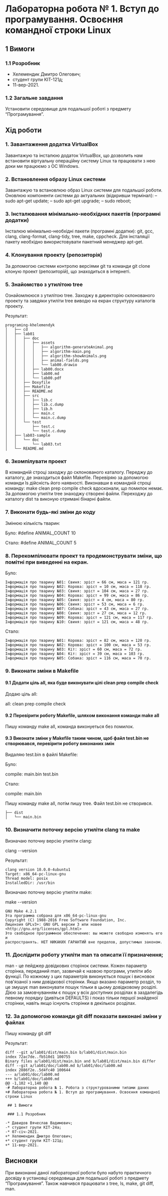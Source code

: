 # Лабораторна робота № 1. Вступ до програмування. Освоєння командної строки Linux

## 1 Вимоги

### 1.1 Розробник

* Хелемендик Дмитро Олегович;
* студент групи КІТ-121д;
* 11-вер-2021.

### 1.2 Загальне завдання

Установити середовище для подальшої роботі з предмету “Програмування”.

## Хід роботи

### 1. Завантаження додатка VirtualBox

Завантажую та інсталюю додаток VirtualBox, що дозволить нам встановити
віртуальну операційну систему Linux та працювати з нею доки ми працюємо з ОС Windows.

### 2. Встановлення образу Linux системи

Завантажую та встановлюю образ Linux системи для подальшої роботи.
Оновлюю компоненти системи до актуальних (відкривши термінал):
– sudo apt-get update;
– sudo apt-get upgrade;
– sudo reboot;

### 3. Інсталювання мінімально-необхідних пакетів (програмні додатки)

Інсталюю мінімально-необхідні пакети (програмні додатки): git, gcc, clang, clang-format, clang-tidy, tree, make, cppcheck. Для інсталяції пакету необхідно використовувати пакетний менеджер apt-get.

### 4. Клонування проекту (репозиторія)

За допомогою системи контролю версіями git та команди git clone клоную проект (репозиторій), що знаходиться в інтернеті.

### 5. Знайомство з утилітою tree

Ознайомлююся з утилітою tree. Заходжу в директорію склонованого проекту та
завдяки утиліти tree виводю на екран структуру каталогів проекту.

Результат:
```
programing-khelemendyk
│   ├── cd
│   ├── lab01
│   │   ├── doc
│   │   │   ├── assets
│   │   │   │   ├── algorithm-generateAnimal.png
│   │   │   │   ├── algorithm-main.png
│   │   │   │   ├── algorithm-showAnimals.png
│   │   │   │   ├── animal-fields.png
│   │   │   │   └── lab00.drawio
│   │   │   ├── lab00.docx
│   │   │   ├── lab00.md
│   │   │   └── lab00.pdf
│   │   ├── Doxyfile
│   │   ├── Makefile
│   │   ├── README.md
│   │   ├── src
│   │   │   ├── lib.c
│   │   │   ├── lib.c.dump
│   │   │   ├── lib.h
│   │   │   ├── main.c
│   │   │   └── main.c.dump
│   │   └── test
│   │       ├── test.c
│   │       └── test.c.dump
│   ├── lab03-sample
│   │   └── doc
│   │       └── lab03.txt
│   └── README.md

```
### 6. Зкомпілувати проект

В командній строці заходжу до склонованого каталогу. Переджу до каталогу, де знаходиться файл Makefile. Перевіряю за допомогою команди ls дійсність його наявності. Виконавши в командній строці команду: make clean prep compile check вдосконали, що помилок немає. За допомогою утиліти tree знаходжу створені файли. Переходжу до каталогу dist та виконую отримані бінарні файли. 

### 7. Виконати будь-які зміни до коду

Змінюю кількість тварин:

Було:
 #define ANIMAL_COUNT 10

Стало:
 #define ANIMAL_COUNT 5

### 8. Перекомпілювати проект та продемонструвати зміни, що помітні при виведенні на екран.

Було:
```
Інформація про тварину №01: Свиня: зріст = 66 см, маса = 121 гр. 
Інформація про тварину №02: Корова: зріст = 10 см, маса = 118 гр. 
Інформація про тварину №03: Свиня: зріст = 104 см, маса = 27 гр. 
Інформація про тварину №04: Корова: зріст = 99 см, маса = 86 гр. 
Інформація про тварину №05: Свиня: зріст = 4 см, маса = 80 гр. 
Інформація про тварину №06: Свиня: зріст = 53 см, маса = 6 гр. 
Інформація про тварину №07: Собака: зріст = 43 см, маса = 27 гр. 
Інформація про тварину №08: Свиня: зріст = 27 см, маса = 12 гр. 
Інформація про тварину №09: Корова: зріст = 121 см, маса = 117 гр. 
Інформація про тварину №10: Свиня: зріст = 121 см, маса = 48 гр. 
```

Стало:
```
Інформація про тварину №01: Корова: зріст = 82 см, маса = 120 гр. 
Інформація про тварину №02: Корова: зріст = 100 см, маса = 53 гр. 
Інформація про тварину №03: Кіт: зріст = 60 см, маса = 72 гр. 
Інформація про тварину №04: Кіт: зріст = 39 см, маса = 103 гр. 
Інформація про тварину №05: Собака: зріст = 116 см, маса = 70 гр.
```
### 9. Виконати зміни в Makefile

#### 9.1 Додати ціль all, яка буде виконувати цілі clean prep compile check

Додаю ціль all:

all: clean prep compile check


#### 9.2 Перевірити роботу Makefile, шляхом виконання команди make all

Пишу команду make all, команда виконуеться без помилок.

#### 9.3 Виконати зміни у Makefile таким чином, щоб файл test.bin не створювався, перевірити роботу виконаних змін

Видаляю test.bin в файлі Makefile:

Було:

compile: main.bin test.bin

Стало:

compile: main.bin

Пишу команду make all, потім пишу tree. Файл test.bin не створився.
```
├── dist
│   └── main.bin
```
### 10. Визначити поточну версію утиліти clang та make

Визначаю поточну версію утиліти clang:

clang --version

Результат:
```
clang version 10.0.0-4ubuntu1 
Target: x86_64-pc-linux-gnu
Thread model: posix
InstalledDir: /usr/bin
```

Визначаю поточну версію утиліти make:

make --version
```
GNU Make 4.2.1
Эта программа собрана для x86_64-pc-linux-gnu
Copyright (C) 1988-2016 Free Software Foundation, Inc.
Лицензия GPLv3+: GNU GPL версии 3 или новее <http://gnu.org/licenses/gpl.html>
Это свободное программное обеспечение: вы можете свободно изменять его и
распространять. НЕТ НИКАКИХ ГАРАНТИЙ вне пределов, допустимых законом.
```
### 11. Дослідити роботу утиліти man та описати її призначення;

man - це пейджер довідкових сторінок системи. Кожен параметр сторінка,
       переданий man, зазвичай є назвою програми, утиліти або
       функції. По кожному з цих параметрів виконується пошук і висновок
       пов'язаної з ним довідкової сторінки. Якщо вказано параметр розділ, то
       це змушує man виконувати пошук тільки в цьому довідковому розділі.
       Дією за замовчуванням є пошук у всіх доступних розділах в
       заздалегідь певному порядку (дивіться DEFAULTS) і показ тільки першої
       знайденої сторінки, навіть якщо існують сторінки в декількох
       розділах.

### 12. За допомогою команди git diff показати виконані зміни у файлах

Пишу команду git diff

Результат:
```
diff --git a/lab01/dist/main.bin b/lab01/dist/main.bin
index 72ac7de..fb510d1 100755
Binary files a/lab01/dist/main.bin and b/lab01/dist/main.bin differ
diff --git a/lab01/doc/lab00.md b/lab01/doc/lab00.md
index 2886f2e..5d4fc40 100644
--- a/lab01/doc/lab00.md
+++ b/lab01/doc/lab00.md
@@ -1,102 +1,140 @@
-# Лабораторна робота № 1. Робота з структурованими типами даних
+# Лабораторна робота № 1. Вступ до програмування. Освоєння командної строки Linux

 ## 1 Вимоги
 
 ### 1.1 Розробник
 
-* Давидов Вячеслав Вадимович;
-* студент групи КІТ-24а;
-* 07-січ-2021.
+* Хелемендик Дмитро Олегович;
+* студент групи КІТ-121д;
+* 11-вер-2021.
```

## Висновки

При виконанні даної лабораторної роботи було набуто практичного досвіду в установці середовища для подальшої роботі з предмету “Програмування”. Також навчився працювати з tree, ls, make, git diff, man. 
